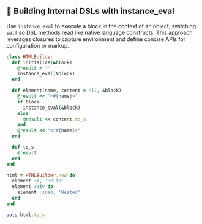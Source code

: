 ## 📜 Building Internal DSLs with instance_eval
Use `instance_eval` to execute a block in the context of an object, switching `self` so DSL methods read like native language constructs. This approach leverages closures to capture environment and define concise APIs for configuration or markup.

```ruby
class HTMLBuilder
  def initialize(&block)
    @result = ''
    instance_eval(&block)
  end

  def element(name, content = nil, &block)
    @result << "<#{name}>"
    if block
      instance_eval(&block)
    else
      @result << content.to_s
    end
    @result << "</#{name}>"
  end

  def to_s
    @result
  end
end

html = HTMLBuilder.new do
  element :p, 'Hello'
  element :div do
    element :span, 'Nested'
  end
end

puts html.to_s
```